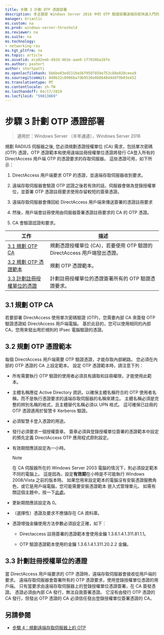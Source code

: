 ```yaml
---
title: 步驟 3 計劃 OTP 憑證部署
description: 本主題是 Windows Server 2016 中的 OTP 驗證部署遠端存取快速入門的一部分。
manager: brianlic
ms.custom: na
ms.prod: windows-server-threshold
ms.reviewer: na
ms.suite: na
ms.technology:
- networking-ras
ms.tgt_pltfrm: na
ms.topic: article
ms.assetid: eca02eeb-d92d-463e-aae0-1f7038ba26fe
ms.author: pashort
author: shortpatti
ms.openlocfilehash: bb6be03ed5319a56f9507859e753c88e020ceea9
ms.sourcegitcommit: 0d0b32c8986ba7db9536e0b8648d4ddf9b03e452
ms.translationtype: MT
ms.contentlocale: zh-TW
ms.lasthandoff: 04/17/2019
ms.locfileid: "59813869"
---
```

# <a name="step-3-plan-otp-certificate-deployment"></a>步驟 3 計劃 OTP 憑證部署

>適用於：Windows Server （半年通道），Windows Server 2016

規劃 RADIUS 伺服器之後, 您必須規劃憑證授權單位 (CA) 需求，包括單次密碼 (OTP) 憑證，OTP 憑證範本和使用遠端註冊授權單位憑證將發行 CA登入所有的 DirectAccess 用戶端 OTP 的憑證要求的存取伺服器。 這些憑證可用，如下所示：  
  
1.  DirectAccess 用戶端要求 OTP 的憑證，並遠端存取伺服器收到要求。  
  
2.  遠端存取伺服器會驗證 OTP 認證之後若有效的話，伺服器會做為登錄授權單位，並簽署 OTP 憑證註冊要求使用存留較短的簽章憑證。  
  
3.  遠端存取伺服器會傳回給 DirectAccess 用戶端來傳送簽署的憑證註冊要求  
  
4.  然後，用戶端會註冊使用由伺服器簽署憑證註冊要求的 CA 的 OTP 憑證。  
  
5.  CA 會驗證認證和要求。  
  
|工作|描述|  
|----|--------|  
|[3.1 規劃 OTP CA](#bkmk_3_1_CA)|規劃憑證授權單位 (CA)，若要使用 OTP 驗證的 DirectAccess 用戶端發出憑證。|  
|[3.2 規劃 OTP 憑證範本](#bkmk_3_2_OTP_Cert)|規劃 OTP 憑證範本。|
|[3.3 計劃註冊授權單位的憑證](#bkmk_33RACert)|計劃註冊授權單位的憑證簽署所有的 OTP 驗證憑證要求。|

## <a name="bkmk_3_1_CA"></a>3.1 規劃 OTP CA  
若要部署 DirectAccess 使用單次密碼驗證 (OTP)，您需要內部 CA 來簽發 OTP 驗證憑證給 DirectAccess 用戶端電腦。 基於此目的，您可以使用相同的內部 CA，您用來發出用於規則的 IPsec 電腦驗證的憑證。  
  
## <a name="bkmk_3_2_OTP_Cert"></a>3.2 規劃 OTP 憑證範本  
每個 DirectAccess 用戶端需要 OTP 驗證憑證，才能存取內部網路。 您必須在內部的 OTP 憑證的 CA 上設定範本。 設定 OTP 憑證範本時，請注意下列：  
  
-   所有需要執行 OTP 驗證的使用者必須具有讀取和註冊權限，才能使用此範本。  
  
-   主體名稱應從 Active Directory 資訊，以確保主體名稱符合的 OTP 使用者名稱，而不是執行憑證要求的遠端存取伺服器的名稱來建立。 主體名稱必須是完整的辨別名稱的格式，且主體替代名稱必須以 UPN 格式。 這可確保已註冊的 OTP 憑證適用於智慧卡 Kerberos 驗證。  
  
-   必須智慧卡登入憑證的用途。  
  
-   發行必須要求一個授權簽章。 簽章必須與登錄授權單位簽署的憑證範本中設定的預先定義 DirectAccess OTP 應用程式原則設定。  
  
-   有效期間應該設定為一小時。  
  
    > [!NOTE]  
    > 在 CA 伺服器所在的 Windows Server 2003 電腦的情況下，則必須設定範本不同的電腦上。 這是因為，設定**有效期**在小時是不可能執行 Windows 2008/Vista 之前的版本時。 如果您用來設定範本的電腦沒有安裝憑證服務角色，或它是用戶端電腦，您可能需要安裝憑證範本 嵌入式管理單元。 如需有關這個主題中，按一下[此處](https://technet.microsoft.com/library/cc732445.aspx)。  
  
-   更新期間應該設定為 0。  
  
-   （選擇性）憑證及要求不應儲存在 CA 資料庫。  
  
-   憑證增強金鑰使用方法參數必須設定正確，如下：  
  
    -   Directaccess 註冊簽署的憑證範本會使用金鑰 1.3.6.1.4.1.311.81.1.1。  
  
    -   OTP 驗證憑證範本使用的金鑰 1.3.6.1.4.1.311.20.2.2 金鑰。  
  
## <a name="bkmk_33RACert"></a>3.3 計劃註冊授權單位的憑證  
當 DirectAccess 用戶端要求的 OTP 憑證時，遠端存取伺服器會接收從用戶端的要求。 遠端存取伺服器會簽署所有的 OTP 憑證要求，使用登錄授權單位憑證的用戶端。 只有當要求由遠端存取伺服器上的登錄授權單位憑證簽署，在 CA 簽發憑證。 憑證必須由內部 CA 發行，無法自我簽署憑證。 它沒有由發行 OTP 憑證的 CA 發行，但發出 OTP 憑證的 CA 必須信任發出登錄授權單位簽署憑證的 CA。  
  
## <a name="BKMK_Links"></a>另請參閱  
  
-   [步驟 4：規劃遠端存取伺服器上的 OTP](Step-4-Plan-for-OTP-on-the-Remote-Access-Server.md)  
  


